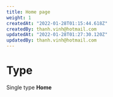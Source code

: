 ```yaml
---
title: Home page
weight: 1
createdAt: "2022-01-28T01:15:44.618Z"
createdBy: thanh.vinh@hotmail.com
updatedAt: "2022-01-28T01:27:30.120Z"
updatedBy: thanh.vinh@hotmail.com
---
```


# Type

Single type **Home**
